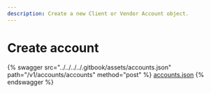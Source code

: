 ```yaml
---
description: Create a new Client or Vendor Account object.
---
```


# Create account

{% swagger src="../../../../.gitbook/assets/accounts.json" path="/v1/accounts/accounts" method="post" %}
[accounts.json](../../../../.gitbook/assets/accounts.json)
{% endswagger %}
